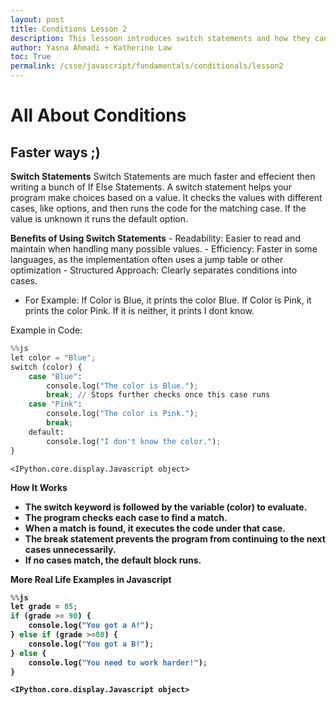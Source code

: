 ```yaml
---
layout: post
title: Conditions Lesson 2
description: This lessoon introduces switch statements and how they can be used to test multiple conditions.
author: Yasna Ahmadi + Katherine Law
toc: True
permalink: /csse/javascript/fundamentals/conditionals/lesson2
---
```


# All About Conditions

## Faster ways ;)

<b>Switch Statements</b>
Switch Statements are much faster and effecient then writing a bunch of If Else Statements. A switch statement helps your program make choices based on a value. It checks the values with different cases, like options, and then runs the code for the matching case. If the value is unknown it runs the default option. 

<b>Benefits of Using Switch Statements</b>
    - Readability: Easier to read and maintain when handling many possible values.
    - Efficiency: Faster in some languages, as the implementation often uses a jump table or other optimization
    - Structured Approach: Clearly separates conditions into cases.
- For Example: If Color is Blue, it prints the color Blue. If Color is Pink, it prints the color Pink. If it is neither, it prints I dont know. 

Example in Code:


```python
%%js
let color = "Blue";
switch (color) {
    case "Blue":
        console.log("The color is Blue.");
        break; // Stops further checks once this case runs
    case "Pink":
        console.log("The color is Pink.");
        break;
    default:
        console.log("I don't know the color.");
}

```


    <IPython.core.display.Javascript object>




<b>How It Works<b/>

- The switch keyword is followed by the variable (color) to evaluate.
- The program checks each case to find a match.
- When a match is found, it executes the code under that case.
- The break statement prevents the program from continuing to the next cases unnecessarily.
- If no cases match, the default block runs.

<b>More Real Life Examples in Javascript<b/>


```python
%%js
let grade = 85;
if (grade >= 90) {
    console.log("You got a A!");
} else if (grade >=80) {
    console.log("You got a B!");
} else {
    console.log("You need to work harder!");
}
```


    <IPython.core.display.Javascript object>

